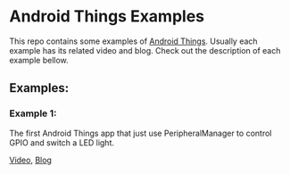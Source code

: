 # Android Things Examples
This repo contains some examples of [Android Things](https://developer.android.com/things/get-started/). Usually each example has its related video and blog. Check out the description of each example bellow.

## Examples:

### Example 1:
The first Android Things app that just use PeripheralManager to control GPIO and switch a LED light.

[Video](), [Blog]()